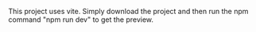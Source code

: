 This project uses vite. Simply download the project and then run the npm command "npm run dev" to get the preview. 
